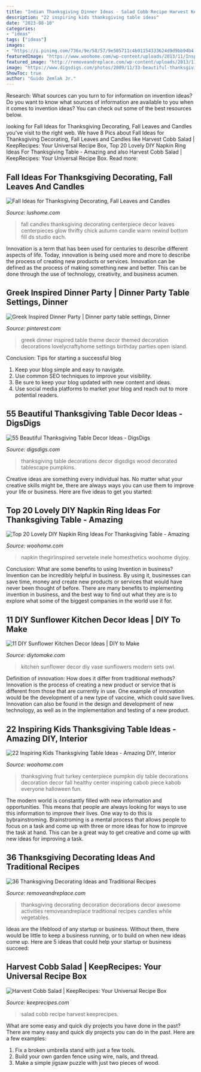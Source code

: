 ```yaml
---
title: "Indian Thanksgiving Dinner Ideas - Salad Cobb Recipe Harvest Keeprecipes"
description: "22 inspiring kids thanksgiving table ideas"
date: "2023-08-10"
categories:
- "ideas"
tags: ["ideas"]
images:
- "https://i.pinimg.com/736x/9e/58/57/9e585711c4b91154333624d9d9bb94b4.jpg"
featuredImage: "https://www.woohome.com/wp-content/uploads/2013/11/Inspiring-Thanksgiving-Kids-Tables-4.jpg"
featured_image: "http://removeandreplace.com/wp-content/uploads/2013/11/Thanksgiving-Decorating-Ideas_34.jpg"
image: "https://www.digsdigs.com/photos/2009/11/33-beautiful-thanksgiving-table-decorations-9-775x1163.jpg"
ShowToc: true
author: "Guido Zemlak Jr."
---
```



Research: What sources can you turn to for information on invention ideas?
Do you want to know what sources of information are available to you when it comes to invention ideas? You can check out some of the best resources below.

	

		
looking for Fall Ideas for Thanksgiving Decorating, Fall Leaves and Candles you've visit to the right web. We have 8 Pics about Fall Ideas for Thanksgiving Decorating, Fall Leaves and Candles like Harvest Cobb Salad | KeepRecipes: Your Universal Recipe Box, Top 20 Lovely DIY Napkin Ring Ideas For Thanksgiving Table - Amazing and also Harvest Cobb Salad | KeepRecipes: Your Universal Recipe Box. Read more:
		
    
## Fall Ideas For Thanksgiving Decorating, Fall Leaves And Candles

<img loading=lazy src="https://www.lushome.com/wp-content/uploads/2011/10/fall-leaves-candles-centerpiece-thanksgiving-decorating-fall-ideas-15.jpg" onerror="this.onerror=null;this.src='https://tse1.mm.bing.net/th?id=OIP.nJ92C58AFxlFF94CRrfcKAAAAA&amp;pid=15.1';" alt="Fall Ideas for Thanksgiving Decorating, Fall Leaves and Candles">

_Source: lushome.com_

>fall candles thanksgiving decorating centerpiece decor leaves centerpieces glow thrifty chick autumn candle warm rewind bottom fill ds studio each. 

	

Innovation is a term that has been used for centuries to describe different aspects of life. Today, innovation is being used more and more to describe the process of creating new products or services. Innovation can be defined as the process of making something new and better. This can be done through the use of technology, creativity, and business acumen.

    
## Greek Inspired Dinner Party | Dinner Party Table Settings, Dinner

<img loading=lazy src="https://i.pinimg.com/736x/9e/58/57/9e585711c4b91154333624d9d9bb94b4.jpg" onerror="this.onerror=null;this.src='https://tse1.mm.bing.net/th?id=OIP.gBGBkrCPkCb1s2sVD1rGPgHaKW&amp;pid=15.1';" alt="Greek Inspired Dinner Party | Dinner party table settings, Dinner">

_Source: pinterest.com_

>greek dinner inspired table theme decor themed decoration decorations lovelycraftyhome settings birthday parties open island. 

	

Conclusion: Tips for starting a successful blog
1. Keep your blog simple and easy to navigate.
2. Use common SEO techniques to improve your visibility.
3. Be sure to keep your blog updated with new content and ideas.
4. Use social media platforms to market your blog and reach out to more potential readers.

    
## 55 Beautiful Thanksgiving Table Decor Ideas - DigsDigs

<img loading=lazy src="https://www.digsdigs.com/photos/2009/11/33-beautiful-thanksgiving-table-decorations-9-775x1163.jpg" onerror="this.onerror=null;this.src='https://tse1.mm.bing.net/th?id=OIP.TQ-ZaGfNFej-UvB1vAf7mAHaLH&amp;pid=15.1';" alt="55 Beautiful Thanksgiving Table Decor Ideas - DigsDigs">

_Source: digsdigs.com_

>thanksgiving table decorations decor digsdigs wood decorated tablescape pumpkins. 

	

Creative ideas are something every individual has. No matter what your creative skills might be, there are always ways you can use them to improve your life or business. Here are five ideas to get you started: 

    
## Top 20 Lovely DIY Napkin Ring Ideas For Thanksgiving Table - Amazing

<img loading=lazy src="https://www.woohome.com/wp-content/uploads/2015/11/Napkin-Rings-For-Thanksgiving-12.jpg" onerror="this.onerror=null;this.src='https://tse4.mm.bing.net/th?id=OIP.bUmZOIm0QImazMN41E085gHaLH&amp;pid=15.1';" alt="Top 20 Lovely DIY Napkin Ring Ideas For Thanksgiving Table - Amazing">

_Source: woohome.com_

>napkin thegirlinspired servetele inele homesthetics woohome diyjoy. 

	

Conclusion: What are some benefits to using Invention in business?
Invention can be incredibly helpful in business. By using it, businesses can save time, money and create new products or services that would have never been thought of before. There are many benefits to implementing invention in business, and the best way to find out what they are is to explore what some of the biggest companies in the world use it for.

    
## 11 DIY Sunflower Kitchen Decor Ideas | DIY To Make

<img loading=lazy src="http://diyhomedecorguide.com/wp-content/uploads/2014/06/Sunflower-kitchen-ideas.jpg" onerror="this.onerror=null;this.src='https://tse1.mm.bing.net/th?id=OIP.iZTARB_VEHtWXpV78iV_mwHaLJ&amp;pid=15.1';" alt="11 DIY Sunflower Kitchen Decor Ideas | DIY to Make">

_Source: diytomake.com_

>kitchen sunflower decor diy vase sunflowers modern sets owl. 

	

Definition of innovation: How does it differ from traditional methods?
Innovation is the process of creating a new product or service that is different from those that are currently in use. One example of innovation would be the development of a new type of vaccine, which could save lives. Innovation can also be found in the design and development of new technology, as well as in the implementation and testing of a new product.

    
## 22 Inspiring Kids Thanksgiving Table Ideas - Amazing DIY, Interior

<img loading=lazy src="https://www.woohome.com/wp-content/uploads/2013/11/Inspiring-Thanksgiving-Kids-Tables-4.jpg" onerror="this.onerror=null;this.src='https://tse4.mm.bing.net/th?id=OIP.XKAGHeiCcGiwmYp466UrmgHaLK&amp;pid=15.1';" alt="22 Inspiring Kids Thanksgiving Table Ideas - Amazing DIY, Interior">

_Source: woohome.com_

>thanksgiving fruit turkey centerpiece pumpkin diy table decorations decoration decor fall healthy center inspiring cabob piece kabob everyone halloween fun. 

	

The modern world is constantly filled with new information and opportunities. This means that people are always looking for ways to use this information to improve their lives. One way to do this is bybrainstroming. Brainstroming is a mental process that allows people to focus on a task and come up with three or more ideas for how to improve the task at hand. This can be a great way to get creative and come up with new ideas for improving a task.

    
## 36 Thanksgiving Decorating Ideas And Traditional Recipes

<img loading=lazy src="http://removeandreplace.com/wp-content/uploads/2013/11/Thanksgiving-Decorating-Ideas_34.jpg" onerror="this.onerror=null;this.src='https://tse3.mm.bing.net/th?id=OIP.YIl9q9C436LESGcQb8KszwHaKA&amp;pid=15.1';" alt="36 Thanksgiving Decorating Ideas and Traditional Recipes">

_Source: removeandreplace.com_

>thanksgiving decorating decoration decorations decor awesome activities removeandreplace traditional recipes candles while vegetables. 

	

Ideas are the lifeblood of any startup or business. Without them, there would be little to keep a business running, or to build on when new ideas come up. Here are 5 ideas that could help your startup or business succeed:

    
## Harvest Cobb Salad | KeepRecipes: Your Universal Recipe Box

<img loading=lazy src="https://keeprecipes.com/sites/keeprecipes/files/79005_1442514603_0.jpg" onerror="this.onerror=null;this.src='https://tse2.mm.bing.net/th?id=OIP._P97GVqtou3up5u5WLK2ZQHaLO&amp;pid=15.1';" alt="Harvest Cobb Salad | KeepRecipes: Your Universal Recipe Box">

_Source: keeprecipes.com_

>salad cobb recipe harvest keeprecipes. 

	

What are some easy and quick diy projects you have done in the past?
There are many easy and quick diy projects you can do in the past. Here are a few examples:
1. Fix a broken umbrella stand with just a few tools.
2. Build your own garden fence using wire, nails, and thread.
3. Make a simple jigsaw puzzle with just two pieces of wood.

